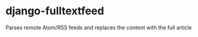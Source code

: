 django-fulltextfeed
===================

Parses remote Atom/RSS feeds and replaces the content with the full article
